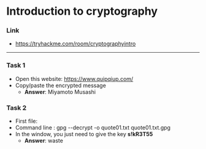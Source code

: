 # Introduction to cryptography
### Link
- https://tryhackme.com/room/cryptographyintro
---
### Task 1
- Open this website: https://www.quipqiup.com/
- Copy/paste the encrypted message
    - **Answer**: Miyamoto Musashi

### Task 2
- First file: 
- Command line : gpg --decrypt -o quote01.txt quote01.txt.gpg
- In the window, you just need to give the key **s!kR3T55**
    - **Answer**: waste

